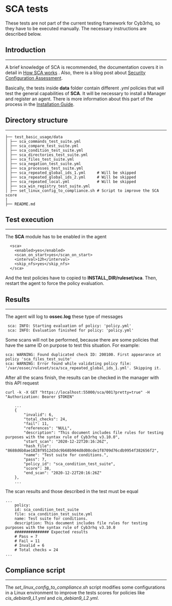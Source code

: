 # SCA tests

These tests are not part of the current testing framework for Cyb3rhq, so they have to be executed manually. The necessary
instructions are described below.

## Introduction
---------------

A brief knowledge of SCA is recommended, the documentation covers it in detail
in [How SCA works](https://documentation.cyb3rhq.com/4.2/user-manual/capabilities/sec-config-assessment/how_it_works.html)
. Also, there is a blog post
about [Security Configuration Assessment](https://cyb3rhq.com/blog/security-configuration-assessment/).

Basically, the tests inside **data** folder contain different _.yml_ policies that will test the general capabilities
of **SCA**. It will be necessary to install a Manager and register an agent. There is more information about this part
of the process in the [Installation Guide](https://documentation.cyb3rhq.com/4.0/installation-guide/index.html).

## Directory structure
----------------------

    ├── test_basic_usage/data
    │ ├── sca_commands_test_suite.yml
    │ ├── sca_compare_test_suite.yml
    │ ├── sca_condition_test_suite.yml
    │ ├── sca_directories_test_suite.yml
    │ ├── sca_files_test_suite.yml
    │ ├── sca_negation_test_suite.yml
    │ ├── sca_processes_test_suite.yml
    │ ├── sca_repeated_global_ids_1.yml     # Will be skipped
    │ ├── sca_repeated_global_ids_2.yml     # Will be skipped
    │ ├── sca_repeated_local.yml            # Will be skipped
    │ ├── sca_win_registry_test_suite.yml
    │ ├── set_linux_config_to_compliance.sh # Script to improve the SCA score
    |
    ├── README.md

## Test execution
-----------------

The **SCA** module has to be enabled in the agent

```
  <sca>
    <enabled>yes</enabled>
    <scan_on_start>yes</scan_on_start>
    <interval>12h</interval>
    <skip_nfs>yes</skip_nfs>
  </sca>
```

And the test policies have to copied to __INSTALL_DIR/ruleset/sca__. Then, restart the agent to force the policy
evaluation.

## Results
----------

The agent will log to __ossec.log__ these type of messages

```
 sca: INFO: Starting evaluation of policy: 'policy.yml'
 sca: INFO: Evaluation finished for policy: 'policy.yml'
```

Some scans will not be performed, because there are some policies that have the same ID on purpose to test this
situation. For example:

```
sca: WARNING: Found duplicated check ID: 200100. First appearance at policy 'sca_files_test_suite'
sca: WARNING: Error found while validating policy file: '/var/ossec/ruleset/sca/sca_repeated_global_ids_1.yml'. Skipping it.
```

After all the scans finish, the results can be checked in the manager with this API request

```
curl -k -X GET "https://localhost:55000/sca/001?pretty=true" -H "Authorization: Bearer $TOKEN"
```

```
    ...
    {
        "invalid": 6,
        "total_checks": 24,
        "fail": 11,
        "references": "NULL",
        "description": "This document includes file rules for testing purposes with the syntax rule of Cyb3rhq v3.10.0",
        "start_scan": "2020-12-22T20:16:26Z",
        "hash_file": "8688d6b8ae1828f9512d3dc9b68b904d8d08cde1f8709d76cdb9954f382656f2",
        "name": "Test suite for conditions.",
        "pass": 7,
        "policy_id": "sca_condition_test_suite",
        "score": 38,
        "end_scan": "2020-12-22T20:16:26Z"
    },
    ...
```

The scan results and those described in the test must be equal

```
...
    policy:
    id: sca_condition_test_suite
    file: sca_condition_test_suite.yml
    name: Test suite for conditions.
    description: This document includes file rules for testing purposes with the syntax rule of Cyb3rhq v3.10.0
    ############### Expected results
    # Pass = 7
    # Fail = 11
    # Invalid = 6
    # Total checks = 24
...
```

## Compliance script
--------------------

The _set_linux_config_to_compliance.sh_ script modifies some configurations in a Linux environment to improve the tests
scores for policies like _cis_debian9_L1.yml_ and _cis_debian9_L2.yml_.
